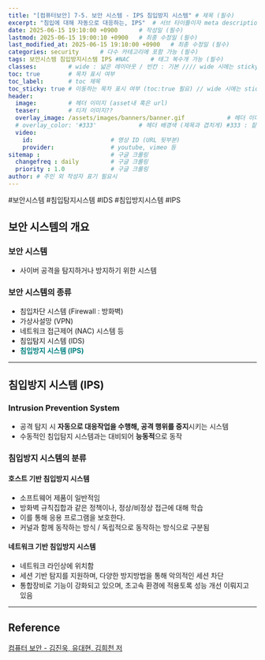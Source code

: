 ```yaml
---
title: "[컴퓨터보안] 7-5. 보안 시스템 - IPS 침입방지 시스템" # 제목 (필수)
excerpt: "침입에 대해 자동으로 대응하는, IPS"  # 서브 타이틀이자 meta description (필수)
date: 2025-06-15 19:10:00 +0900      # 작성일 (필수)
lastmod: 2025-06-15 19:00:10 +0900   # 최종 수정일 (필수)
last_modified_at: 2025-06-15 19:10:00 +0900   # 최종 수정일 (필수)
categories: security      # 다수 카테고리에 포함 가능 (필수)
tags: 보안시스템 침입방지시스템 IPS #NAC      # 태그 복수개 가능 (필수)
classes:         # wide : 넓은 레이아웃 / 빈칸 : 기본 //// wide 시에는 sticky toc 불가
toc: true        # 목차 표시 여부
toc_label:       # toc 제목
toc_sticky: true # 이동하는 목차 표시 여부 (toc:true 필요) // wide 시에는 sticky toc 불가
header: 
  image:         # 헤더 이미지 (asset내 혹은 url)
  teaser:        # 티저 이미지??
  overlay_image: /assets/images/banners/banner.gif            # 헤더 이미지 (제목과 겹치게)
  # overlay_color: '#333'            # 헤더 배경색 (제목과 겹치게) #333 : 짙은 회색 (필수)
  video:
    id:                      # 영상 ID (URL 뒷부분)
    provider:                # youtube, vimeo 등
sitemap :                    # 구글 크롤링
  changefreq : daily         # 구글 크롤링
  priority : 1.0             # 구글 크롤링
author: # 주인 외 작성자 표기 필요시
---
```

<!--postNo: 20250615_005-->

<span class="ttag">#보안시스템</span> <span class="ttag">#침입탐지시스템</span> <span class="ttag">#IDS</span> <span class="ttag">#침입방지시스템</span> <span class="ttag">#IPS</span> 

## 보안 시스템의 개요  

### 보안 시스템  

- 사이버 공격을 탐지하거나 방지하기 위한 시스템  

### 보안 시스템의 종류  

- 침입차단 시스템 (Firewall : 방화벽)  
- 가상사설망 (VPN)  
- 네트워크 접근제어 (NAC) 시스템 등  
- 침입탐지 시스템 (IDS)  
- <b><font color="008080">침입방지 시스템 (IPS)</font></b>  

---

## 침입방지 시스템 (IPS)  

### Intrusion Prevention System  

- 공격 탐지 시 **자동으로 대응작업을 수행해, 공격 행위를 중지**시키는 시스템  
- 수동적인 침입탐지 시스템과는 대비되어 **능동적**으로 동작  

### 침입방지 시스템의 분류  

#### 호스트 기반 침입방지 시스템  

- 소프트웨어 제품이 일반적임  
- 방화벽 규칙집합과 같은 정책이나, 정상/비정상 접근에 대해 학습  
- 이를 통해 응용 프로그램을 보호한다.  
- 커널과 함께 동작하는 방식 / 독립적으로 동작하는 방식으로 구분됨  

#### 네트워크 기반 침입방지 시스템  

- 네트워크 라인상에 위치함  
- 세션 기반 탐지를 지원하며, 다양한 방지방법을 통해 악의적인 세션 차단  
- 통합장비로 기능이 강화되고 있으며, 초고속 환경에 적용토록 성능 개선 이뤄지고 있음  


---

## Reference  

[컴퓨터 보안 - 김진욱, 유대현, 김희천 저](https://search.shopping.naver.com/book/catalog/37553634631)  